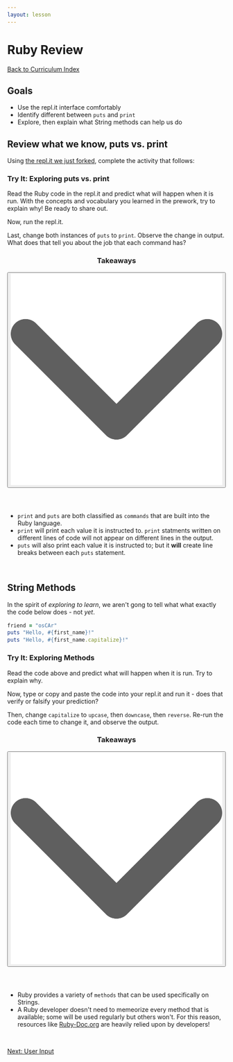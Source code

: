```yaml
---
layout: lesson
---
```


# Ruby Review

<a href="../">Back to Curriculum Index</a>

## Goals

- Use the repl.it interface comfortably
- Identify different between `puts` and `print`
- Explore, then explain what String methods can help us do

## Review what we know, puts vs. print

Using [the repl.it we just forked](https://replit.com/@turingschool/puts-vs-print#main.rb), complete the activity that follows:

<div class="try-it-new">
  <h3>Try It: Exploring puts vs. print</h3>
  <p>Read the Ruby code in the repl.it and predict what will happen when it is run. With the concepts and vocabulary you learned in the prework, try to explain why! Be ready to share out.</p>
  <p>Now, run the repl.it.</p>
  <p>Last, change both instances of <code>puts</code> to <code>print</code>. Observe the change in output. What does that tell you about the job that each command has?</p>
</div>

<div class="expander expander-lesson">
  <header>
    <h3 class="spicy-click">Takeaways</h3>
    <div>
      <button class="expander-btn">
          <img
            src="../../assets/icons/arrow.svg"
            alt="expander arrow icon" />
      </button>
    </div>
  </header>
  <div class="hide">
    <ul>
      <li><code>print</code> and <code>puts</code> are both classified as <code>commands</code> that are built into the Ruby language.</li>
      <li><code>print</code> will print each value it is instructed to. <code>print</code> statments written on different lines of code will not appear on different lines in the output.</li>
      <li><code>puts</code> will also print each value it is instructed to; but it <strong>will</strong> create line breaks between each <code>puts</code> statement.</li>
    </ul>
  </div>
</div>
<br>

## String Methods

In the spirit of _exploring to learn_, we aren't gong to tell what what exactly the code below does - not _yet_.

```ruby
friend = "osCAr"
puts "Hello, #{first_name}!"
puts "Hello, #{first_name.capitalize}!"
```

<div class="try-it-new">
  <h3>Try It: Exploring Methods</h3>
  <p>Read the code above and predict what will happen when it is run. Try to explain why.</p>
  <p>Now, type or copy and paste the code into your repl.it and run it - does that verify or falsify your prediction?</p>
  <p>Then, change <code>capitalize</code> to <code>upcase</code>, then <code>downcase</code>, then <code>reverse</code>. Re-run the code each time to change it, and observe the output.</p>
</div>

<div class="expander expander-lesson">
  <header>
    <h3 class="spicy-click">Takeaways</h3>
    <div>
      <button class="expander-btn">
          <img
            src="../../assets/icons/arrow.svg"
            alt="expander arrow icon" />
      </button>
    </div>
  </header>
  <div class="hide">
    <ul>
      <li>Ruby provides a variety of <code>methods</code> that can be used specifically on Strings.</li>
      <li>A Ruby developer doesn't need to memeorize every method that is available; some will be used regularly but others won't. For this reason, resources like <a target="blank" href="https://ruby-doc.org/core-3.0.1/String.html">Ruby-Doc.org</a> are heavily relied upon by developers!</li>
    </ul>
  </div>
</div>
<br>

<a href="../user-input">Next: User Input</a>